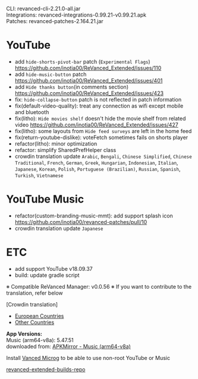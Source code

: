 CLI: revanced-cli-2.21.0-all.jar  
Integrations: revanced-integrations-0.99.21-v0.99.21.apk  
Patches: revanced-patches-2.164.21.jar  

YouTube
==
- add `hide-shorts-pivot-bar` patch (`Experimental Flags`) https://github.com/inotia00/ReVanced_Extended/issues/110
- add `hide-music-button` patch https://github.com/inotia00/ReVanced_Extended/issues/401
- add `Hide thanks button`(in comments section) https://github.com/inotia00/ReVanced_Extended/issues/423
- fix: `hide-collapse-button` patch is not reflected in patch information
- fix(default-video-quality): treat any connection as wifi except mobile and bluetooth
- fix(litho): `Hide movies shelf` doesn't hide the movie shelf from related video https://github.com/inotia00/ReVanced_Extended/issues/427
- fix(litho): some layouts from `Hide feed surveys` are left in the home feed
- fix(return-youtube-dislike): voteFetch sometimes fails on shorts player
- refactor(litho): minor optimization
- refactor: simplify SharedPrefHelper class
- crowdin translation update
`Arabic`, `Bengali`, `Chinese Simplified`, `Chinese Traditional`, `French`, `German`, `Greek`, `Hungarian`, `Indonesian`, `Italian`, `Japanese`, `Korean`, `Polish`, `Portuguese (Brazilian)`, `Russian`, `Spanish`, `Turkish`, `Vietnamese`

YouTube Music
==
- refactor(custom-branding-music-mmt): add support splash icon https://github.com/inotia00/revanced-patches/pull/10
- crowdin translation update
`Japanese`


ETC
==
- add support YouTube v18.09.37
- build: update gradle script


※ Compatible ReVanced Manager: v0.0.56
※ If you want to contribute to the translation, refer below

[Crowdin translation]
- [European Countries](https://crowdin.com/project/revancedextendedeu)
- [Other Countries](https://crowdin.com/project/revancedextended)
  
**App Versions:**  
Music (arm64-v8a): 5.47.51  
downloaded from: [APKMirror - Music (arm64-v8a)](https://www.apkmirror.com/apk/google-inc/youtube-music/youtube-music-5-47-51-release/youtube-music-5-47-51-android-apk-download/)  

Install [Vanced Microg](https://github.com/inotia00/VancedMicroG/releases) to be able to use non-root YouTube or Music  

[revanced-extended-builds-repo](https://github.com/E85Addict/revanced-extended-builds)  
